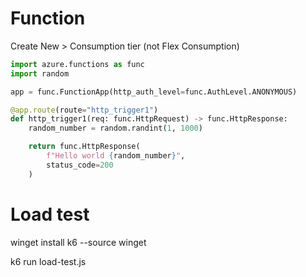﻿# Function

Create New > Consumption tier (not Flex Consumption)

```python
import azure.functions as func
import random

app = func.FunctionApp(http_auth_level=func.AuthLevel.ANONYMOUS)

@app.route(route="http_trigger1")
def http_trigger1(req: func.HttpRequest) -> func.HttpResponse:
    random_number = random.randint(1, 1000)

    return func.HttpResponse(
        f"Hello world {random_number}",
        status_code=200
    )
```


# Load test

winget install k6 --source winget

k6 run load-test.js 